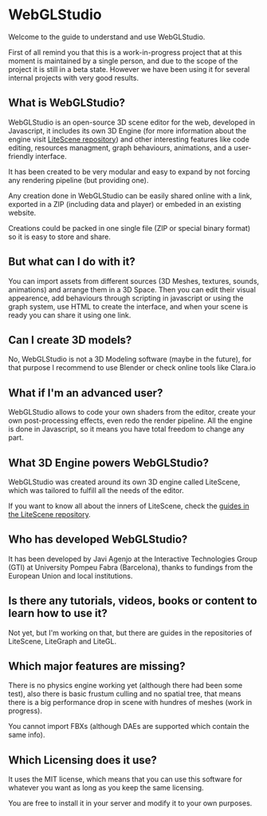 # WebGLStudio #

Welcome to the guide to understand and use WebGLStudio.

First of all remind you that this is a work-in-progress project that at this moment is maintained by a single person,
and due to the scope of the project it is still in a beta state. However we have been using it for several internal projects
with very good results.

## What is WebGLStudio? ##

WebGLStudio is an open-source 3D scene editor for the web, developed in Javascript, it includes its own 3D Engine
(for more information about the engine visit [LiteScene repository](https://github.com/jagenjo/litescene.js)) and other interesting features like code editing, resources managment, 
graph behaviours, animations, and a user-friendly interface.

It has been created to be very modular and easy to expand by not forcing any rendering pipeline (but providing one).

Any creation done in WebGLStudio can be easily shared online with a link, exported in a ZIP (including data and player) or embeded in an existing website.

Creations could be packed in one single file (ZIP or special binary format) so it is easy to store and share.

## But what can I do with it? ##

You can import assets from different sources (3D Meshes, textures, sounds, animations) and arrange them in a 3D Space.
Then you can edit their visual appearence, add behaviours through scripting in javascript or using the graph system, use HTML to create the interface, and when your scene is ready you can share it using one link.

## Can I create 3D models? ##

No, WebGLStudio is not a 3D Modeling software (maybe in the future), for that purpose I recommend to use Blender or check online tools like Clara.io

## What if I'm an advanced user? ##

WebGLStudio allows to code your own shaders from the editor, create your own post-processing effects, even redo the render pipeline. All the engine is done in Javascript, so it means you have total freedom to change any part.

## What 3D Engine powers WebGLStudio? ##

WebGLStudio was created around its own 3D engine called LiteScene, which was tailored to fulfill all the needs of the editor.

If you want to know all about the inners of LiteScene, check the [guides in the LiteScene repository](https://github.com/jagenjo/litescene.js/tree/master/guides).


## Who has developed WebGLStudio? ##

It has been developed by Javi Agenjo at the Interactive Technologies Group (GTI) at University Pompeu Fabra (Barcelona),
thanks to fundings from the European Union and local institutions.

## Is there any tutorials, videos, books or content to learn how to use it? ##

Not yet, but I'm working on that, but there are guides in the repositories of LiteScene, LiteGraph and LiteGL.

## Which major features are missing? ##

There is no physics engine working yet (although there had been some test), also there is basic frustum culling and no spatial tree, that means there is a big performance drop in scene with hundres of meshes (work in progress).

You cannot import FBXs (although DAEs are supported which contain the same info).

## Which Licensing does it use? ##

It uses the MIT license, which means that you can use this software for whatever you want as long as you keep the same licensing.

You are free to install it in your server and modify it to your own purposes.

